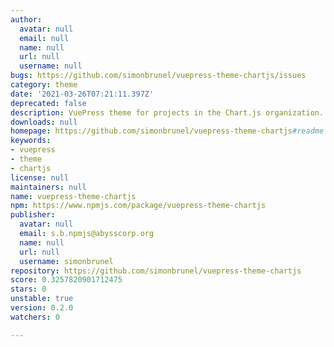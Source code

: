 ```yaml
---
author:
  avatar: null
  email: null
  name: null
  url: null
  username: null
bugs: https://github.com/simonbrunel/vuepress-theme-chartjs/issues
category: theme
date: '2021-03-26T07:21:11.397Z'
deprecated: false
description: VuePress theme for projects in the Chart.js organization.
downloads: null
homepage: https://github.com/simonbrunel/vuepress-theme-chartjs#readme
keywords:
- vuepress
- theme
- chartjs
license: null
maintainers: null
name: vuepress-theme-chartjs
npm: https://www.npmjs.com/package/vuepress-theme-chartjs
publisher:
  avatar: null
  email: s.b.npmjs@abysscorp.org
  name: null
  url: null
  username: simonbrunel
repository: https://github.com/simonbrunel/vuepress-theme-chartjs
score: 0.3257820901712475
stars: 0
unstable: true
version: 0.2.0
watchers: 0

---
```


